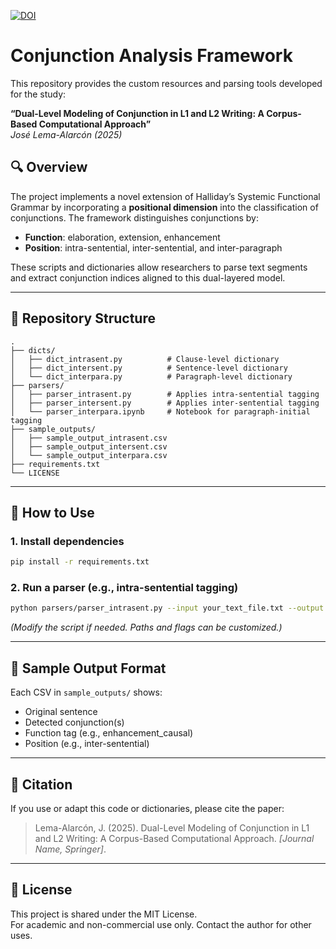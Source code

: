 [![DOI](https://zenodo.org/badge/DOI/10.5281/zenodo.15570827.svg)](https://doi.org/10.5281/zenodo.15570827)
# Conjunction Analysis Framework

This repository provides the custom resources and parsing tools developed for the study:

**“Dual-Level Modeling of Conjunction in L1 and L2 Writing: A Corpus-Based Computational Approach”**  
*José Lema-Alarcón (2025)*

## 🔍 Overview

The project implements a novel extension of Halliday’s Systemic Functional Grammar by incorporating a **positional dimension** into the classification of conjunctions. The framework distinguishes conjunctions by:
- **Function**: elaboration, extension, enhancement
- **Position**: intra-sentential, inter-sentential, and inter-paragraph

These scripts and dictionaries allow researchers to parse text segments and extract conjunction indices aligned to this dual-layered model.

---

## 📁 Repository Structure

```
.
├── dicts/
│   ├── dict_intrasent.py          # Clause-level dictionary
│   ├── dict_intersent.py          # Sentence-level dictionary
│   └── dict_interpara.py          # Paragraph-level dictionary
├── parsers/
│   ├── parser_intrasent.py        # Applies intra-sentential tagging
│   ├── parser_intersent.py        # Applies inter-sentential tagging
│   └── parser_interpara.ipynb     # Notebook for paragraph-initial tagging
├── sample_outputs/
│   ├── sample_output_intrasent.csv
│   ├── sample_output_intersent.csv
│   └── sample_output_interpara.csv
├── requirements.txt
└── LICENSE
```

---

## 🚀 How to Use

### 1. Install dependencies
```bash
pip install -r requirements.txt
```

### 2. Run a parser (e.g., intra-sentential tagging)
```bash
python parsers/parser_intrasent.py --input your_text_file.txt --output output.csv
```

*(Modify the script if needed. Paths and flags can be customized.)*

---

## 🧪 Sample Output Format

Each CSV in `sample_outputs/` shows:
- Original sentence
- Detected conjunction(s)
- Function tag (e.g., enhancement_causal)
- Position (e.g., inter-sentential)

---

## 📄 Citation

If you use or adapt this code or dictionaries, please cite the paper:

> Lema-Alarcón, J. (2025). Dual-Level Modeling of Conjunction in L1 and L2 Writing: A Corpus-Based Computational Approach. *[Journal Name, Springer]*.

---

## 📜 License

This project is shared under the MIT License.  
For academic and non-commercial use only. Contact the author for other uses.
